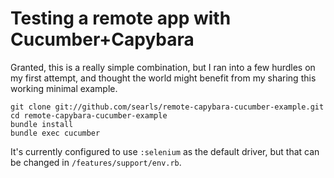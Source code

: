 # Testing a remote app with Cucumber+Capybara

Granted, this is a really simple combination, but I ran into a few hurdles on my first attempt, and thought the world might benefit from my sharing this working minimal example.

    git clone git://github.com/searls/remote-capybara-cucumber-example.git
    cd remote-capybara-cucumber-example
    bundle install
    bundle exec cucumber
    
It's currently configured to use `:selenium` as the default driver, but that can be changed in `/features/support/env.rb`.
